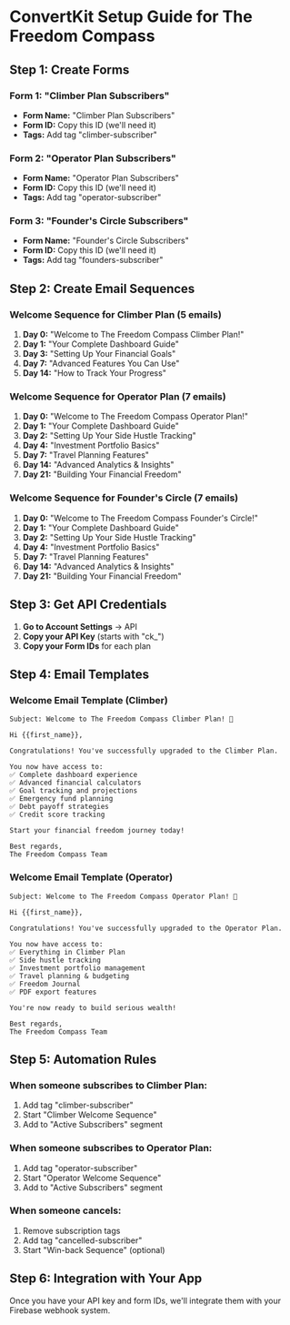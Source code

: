 # ConvertKit Setup Guide for The Freedom Compass

## Step 1: Create Forms

### Form 1: "Climber Plan Subscribers"
- **Form Name:** "Climber Plan Subscribers"
- **Form ID:** Copy this ID (we'll need it)
- **Tags:** Add tag "climber-subscriber"

### Form 2: "Operator Plan Subscribers"
- **Form Name:** "Operator Plan Subscribers" 
- **Form ID:** Copy this ID (we'll need it)
- **Tags:** Add tag "operator-subscriber"

### Form 3: "Founder's Circle Subscribers"
- **Form Name:** "Founder's Circle Subscribers"
- **Form ID:** Copy this ID (we'll need it)
- **Tags:** Add tag "founders-subscriber"

## Step 2: Create Email Sequences

### Welcome Sequence for Climber Plan (5 emails)
1. **Day 0:** "Welcome to The Freedom Compass Climber Plan!"
2. **Day 1:** "Your Complete Dashboard Guide"
3. **Day 3:** "Setting Up Your Financial Goals"
4. **Day 7:** "Advanced Features You Can Use"
5. **Day 14:** "How to Track Your Progress"

### Welcome Sequence for Operator Plan (7 emails)
1. **Day 0:** "Welcome to The Freedom Compass Operator Plan!"
2. **Day 1:** "Your Complete Dashboard Guide"
3. **Day 2:** "Setting Up Your Side Hustle Tracking"
4. **Day 4:** "Investment Portfolio Basics"
5. **Day 7:** "Travel Planning Features"
6. **Day 14:** "Advanced Analytics & Insights"
7. **Day 21:** "Building Your Financial Freedom"

### Welcome Sequence for Founder's Circle (7 emails)
1. **Day 0:** "Welcome to The Freedom Compass Founder's Circle!"
2. **Day 1:** "Your Complete Dashboard Guide"
3. **Day 2:** "Setting Up Your Side Hustle Tracking"
4. **Day 4:** "Investment Portfolio Basics"
5. **Day 7:** "Travel Planning Features"
6. **Day 14:** "Advanced Analytics & Insights"
7. **Day 21:** "Building Your Financial Freedom"

## Step 3: Get API Credentials

1. **Go to Account Settings** → API
2. **Copy your API Key** (starts with "ck_")
3. **Copy your Form IDs** for each plan

## Step 4: Email Templates

### Welcome Email Template (Climber)
```
Subject: Welcome to The Freedom Compass Climber Plan! 🎉

Hi {{first_name}},

Congratulations! You've successfully upgraded to the Climber Plan.

You now have access to:
✅ Complete dashboard experience
✅ Advanced financial calculators
✅ Goal tracking and projections
✅ Emergency fund planning
✅ Debt payoff strategies
✅ Credit score tracking

Start your financial freedom journey today!

Best regards,
The Freedom Compass Team
```

### Welcome Email Template (Operator)
```
Subject: Welcome to The Freedom Compass Operator Plan! 🚀

Hi {{first_name}},

Congratulations! You've successfully upgraded to the Operator Plan.

You now have access to:
✅ Everything in Climber Plan
✅ Side hustle tracking
✅ Investment portfolio management
✅ Travel planning & budgeting
✅ Freedom Journal
✅ PDF export features

You're now ready to build serious wealth!

Best regards,
The Freedom Compass Team
```

## Step 5: Automation Rules

### When someone subscribes to Climber Plan:
1. Add tag "climber-subscriber"
2. Start "Climber Welcome Sequence"
3. Add to "Active Subscribers" segment

### When someone subscribes to Operator Plan:
1. Add tag "operator-subscriber"
2. Start "Operator Welcome Sequence"
3. Add to "Active Subscribers" segment

### When someone cancels:
1. Remove subscription tags
2. Add tag "cancelled-subscriber"
3. Start "Win-back Sequence" (optional)

## Step 6: Integration with Your App

Once you have your API key and form IDs, we'll integrate them with your Firebase webhook system.

